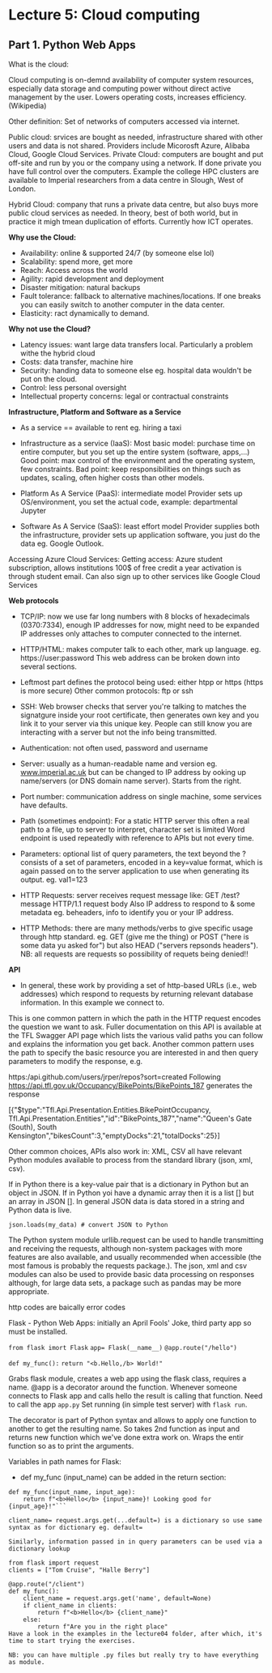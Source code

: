 # Lecture 5: Cloud computing 
## Part 1. Python Web Apps



What is the cloud:

Cloud computing is on-demnd availability of computer system resources, especially data storage and computing power without direct active management by the user. Lowers operating costs, increases efficiency.
(Wikipedia)

Other definition: Set of networks of computers accessed via internet.

Public cloud: srvices are bought as needed, infrastructure shared with other users and data is not shared. Providers include Micorosft Azure, Alibaba Cloud, Google Cloud Services.
Private Cloud: computers are bought and put off-site and run by you or the company using a network. If done private you have full control over the computers. Example the college HPC clusters are available to Imperial researchers from a data centre in Slough, West of London.

Hybrid Cloud: company that runs a private data centre, but also buys more public cloud services as needed. In theory, best of both world, but in practice it migh tmean duplication of efforts. Currently how ICT operates.

**Why use the Cloud:**
- Availability: online & supported 24/7 (by someone else lol)
- Scalability: spend more, get more
- Reach: Access across the world
- Agility: rapid development and deployment
- Disaster mitigation: natural backups
- Fault tolerance: fallback to alternative machines/locations. If one breaks you can easily switch to another computer in the data center.
- Elasticity: ract dynamically to demand.

**Why not use the Cloud?**
- Latency issues: want large data transfers local. Particularly a problem withe the hybrid cloud
- Costs: data transfer, machine hire
- Security: handing data to someone else eg. hospital data wouldn't be put on the cloud.
- Control: less personal oversight
- Intellectual property concerns: legal or contractual constraints


**Infrastructure, Platform and Software as a Service**

- As a service == available to rent eg. hiring a taxi
- Infrastructure as a service (IaaS): 
Most basic model: purchase time on entire computer, but you set up the entire system (software, apps,...)
Good point: max control of the environment and the operating system, few constraints.
Bad point: keep responsibilities on things such as updates, scaling, often higher costs than other models.

- Platform As A Service (PaaS): intermediate model
Provider sets up OS/environment, you set the actual code, example: departmental Jupyter

- Software As A Service (SaaS): least effort model
Provider supplies both the infrastructure, provider sets up application software, you just do the data eg. Google Outlook.

Accessing Azure Cloud Services:
Getting access: Azure student subscription, allows institutions 100$ of free credit a year activation is through student email. Can also sign up to other services like Google Cloud Services

**Web protocols**

- TCP/IP: now we use far long numbers with 8 blocks of hexadecimals (0370:7334), enough IP addresses for now, might need to be expanded
IP addresses only attaches to computer connected to the internet.

- HTTP/HTML: makes computer talk to each other, mark up language. eg. https://user:password
This web address can be broken down into several sections. 
- Leftmost part defines the protocol being used: either htpp or https (https is more secure)
Other common protocols: ftp or ssh

- SSH: Web browser checks that server you're talking to matches the signatgure inside your root certificate, then generates own key and you link it to your server via this unique key. People can still know you are interacting with a server but not the info being transmitted.

- Authentication: not often used, password and username

- Server: usually as a human-readable name and version eg. www.imperial.ac.uk but can be changed to IP address by ooking up name/servers (or DNS domain name server).
Starts from the right.

- Port number: communication address on single machine, some services have defaults.

- Path (sometimes endpoint):
For a static HTTP server this often a real path to a file, up to server to interpret, character set is limited 
Word endpoint is used repeatedly with reference to APIs but not every time.

- Parameters: optional list of query parameters, the text beyond the ? consists of a set of parameters, encoded in a key=value format, which is again passed on to the server application to use when generating its output. eg. val1=123

- HTTP Requests: server receives request message like: GET /test?message HTTP/1.1 request body
Also IP address to respond to & some metadata eg. beheaders, info to identify you or your IP address. 

- HTTP Methods: there are many methods/verbs to give specific usage through http standard. eg. GET (give me the thing) or POST ("here is some data yu asked for") but also HEAD ("servers repsonds headers"). 
NB: all requests are requests so possibility of requets being denied!!


**API**

- In general, these work by providing a set of http-based URLs (i.e., web addresses) which respond to requests by returning relevant database information. In this example we connect to.

This is one common pattern in which the path in the HTTP request encodes the question we want to ask. Fuller documentation on this API is available at the TFL Swagger API page which lists the various valid paths you can follow and explains the information you get back. Another common pattern uses the path to specify the basic resource you are interested in and then query parameters to modify the response, e.g.

https:/api.github.com/users/jrper/repos?sort=created
Following https://api.tfl.gov.uk/Occupancy/BikePoints/BikePoints_187 generates the response

[{"$type":"Tfl.Api.Presentation.Entities.BikePointOccupancy, Tfl.Api.Presentation.Entities","id":"BikePoints_187","name":"Queen's Gate (South), South Kensington","bikesCount":3,"emptyDocks":21,"totalDocks":25}]

Other common choices, APIs also work in: XML, CSV all have relevant Python modules available to process from the standard library (json, xml, csv).

If in Python there is a key-value pair that is a dictionary in Python but an object in JSON. If in Python yoi have a dynamic array then it is a list [] but an array in JSON []. In general JSON data is data stored in a string and Python data is live.

```json.loads(my_data) # convert JSON to Python```

The Python system module urllib.request can be used to handle transmitting and receiving the requests, although non-system packages with more features are also available, and usually recommended when accessible (the most famous is probably the requests package.). The json, xml and csv modules can also be used to provide basic data processing on responses although, for large data sets, a package such as pandas may be more appropriate.



http codes are baically error codes

Flask - Python Web Apps: initially an April Fools' Joke, third party app so must be installed.

```from flask imort Flask```
``` app= Flask(__name__) ```
``` @app.route("/hello") ```

```def my_func():```
   ```return "<b.Hello,/b> World!"```


Grabs flask module, creates a web app using the flask class, requires a name. @app is a decorator around the function. Whenever someone connects to Flask app and calls hello the result is calling that function.
Need to call the app ```app.py```
Set running (in simple test server) with ```flask run```.

The decorator is part of Python syntax and allows to apply one function to another to get the resulting name. So takes 2nd function as input and returns new function which we've done extra work on. Wraps the entir function so as to print the arguments.

Variables in path names for Flask:
- def my_func (input_name) can be added in the return section: 
```@app.route("/name/<input_name>/age/<int:input_age>")
def my_func(input_name, input_age):
    return f"<b>Hello</b> {input_name}! Looking good for {input_age}!"```

client_name= request.args.get(...default=) is a dictionary so use same syntax as for dictionary eg. default=

Similarly, information passed in in query parameters can be used via a dictionary lookup

from flask import request
clients = ["Tom Cruise", "Halle Berry"]

@app.route("/client")
def my_func():
    client_name = request.args.get('name', default=None)
    if client_name in clients:
        return f"<b>Hello</b> {client_name}"
    else:
        return f"Are you in the right place"
Have a look in the examples in the lecture04 folder, after which, it's time to start trying the exercises.

NB: you can have multiple .py files but really try to have everything as module.










